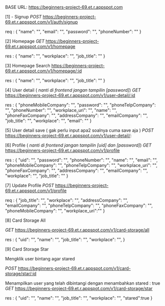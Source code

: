 ﻿BASE URL:
https://beginners-project-69.et.r.appspot.com

[1] - Signup
_POST_
https://beginners-project-69.et.r.appspot.com/v1/auth/signup

req :
{
"name": "",
"email": "",
"password": "",
"phoneNumber": ""
}

[2] Homepage
_GET_
https://beginners-project-69.et.r.appspot.com/v1/homepage

res :
{
"name": "",
"workplace": "",
"job_title": ""
}

[3] Homepage Search
https://beginners-project-69.et.r.appspot.com/v1/homepage/:id

res :
{
"name": "",
"workplace": "",
"job_title": ""
}

[4] User detail ( _nanti di frontend jangan tampilin [password]_)
_GET_
https://beginners-project-69.et.r.appspot.com/v1/user-detail/:id

res :
{
"phoneMobileCompany": "",
"password": "",
"phoneTelpCompany": "",
"phoneNumber": "",
"workplace_uri": "",
"name": "",
"phoneFaxCompany": "",
"addressCompany": "",
"emailCompany": "",
"job_title": "",
"workplace": "",
"email": ""
}

[5] User detail save ( gak perlu input apa2 soalnya cuma save aja )
_POST_
https://beginners-project-69.et.r.appspot.com/v1/user-detail/:

[6] Profile ( _nanti di frontend jangan tampilin [uid] dan [password]_)
_GET_
https://beginners-project-69.et.r.appspot.com/v1/profile

res :
{
"uid": "",
"password": "",
"phoneNumber": "",
"name": "",
"email": "",
"phoneMobileCompany": "",
"phoneTelpCompany": "",
"workplace_uri": "",
"phoneFaxCompany": "",
"addressCompany": "",
"emailCompany": "",
"workplace": "",
"job_title": ""
}

[7] Update Profile
_POST_
https://beginners-project-69.et.r.appspot.com/v1/profile

req :
{
"job_title": "",
"workplace": "",
"addressCompany": "",
"emailCompany": "",
"phoneTelpCompany": "",
"phoneFaxCompany": "",
"phoneMobileCompany": "",
"workplace_uri":""
}

[8] Card Storage All

_GET_
https://beginners-project-69.et.r.appspot.com/v1/card-storage/all

res :
{
"uid": "",
"name": "",
"job_title": "",
"workplace": "",
}

[9] Card Storage Star

Mengklik user bintang agar stared

_POST_
https://beginners-project-69.et.r.appspot.com/v1/card-storage/star/:id

Menampilkan user yang telah dibintangi dengan menambahkan stared : true
_GET_
https://beginners-project-69.et.r.appspot.com/v1/card-storage/star

res :
{
"uid": "",
"name": "",
"job_title": "",
"workplace": "",
"stared":true
}

